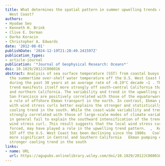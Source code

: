 ```yaml
---
title: What determines the spatial pattern in summer upwelling trends on the U.S.
  West Coast?
authors:
- Hyodae Seo
- Kenneth H. Brink
- Clive E. Dorman
- Darko Koracin
- Christopher A. Edwards
date: '2012-08-01'
publishDate: '2024-12-19T21:28:49.241597Z'
publication_types:
- article-journal
publication: '*Journal of Geophysical Research: Oceans*'
doi: 10.1029/2012JC008016
abstract: Analysis of sea surface temperature (SST) from coastal buoys suggests that
  the summertime over‐shelf water temperature off the U.S. West Coast has been declining
  during the past 30 years at an average rate of −0.19°C decade −1 . This cooling
  trend manifests itself more strongly off south‐central California than off Oregon
  and northern California. The variability and trend in the upwelling north of off
  San Francisco are positively correlated with those of the equatorward wind, indicating
  a role of offshore Ekman transport in the north. In contrast, Ekman pumping associated
  with wind stress curls better explains the stronger and statistically more significant
  cooling trend in the south. While the coast‐wide variability and trend in SST are
  strongly correlated with those of large‐scale modes of climate variability, they
  in general fail to explain the southward intensification of the trend in SST and
  wind stress curl. This result suggests that the local wind stress curl, often topographically
  forced, may have played a role in the upwelling trend pattern.  ,  Key Points    Summer
  SST off the U.S. West Coast has been declining since the 1980s   Cooling trend is
  more significant in Central and Southern California   Ekman pumping explains the
  stronger cooling trend in the south
links:
- name: URL
  url: https://agupubs.onlinelibrary.wiley.com/doi/10.1029/2012JC008016
---
```

